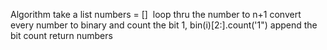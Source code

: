 Algorithm
take a list numbers = []
​
loop thru the number to n+1
convert every number to binary and count the bit 1, bin(i)[2:].count('1")
append the bit count
return numbers